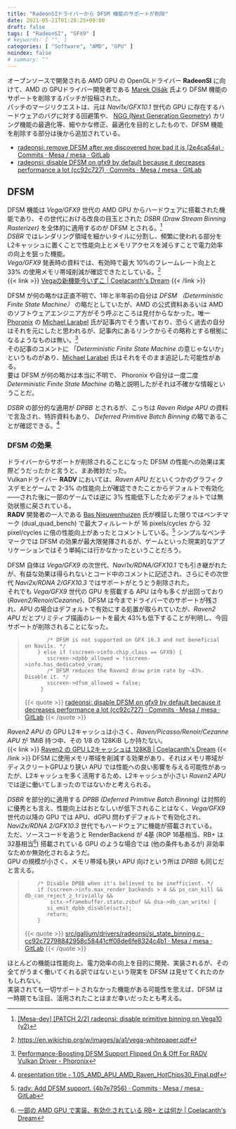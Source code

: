 ```yaml
---
title: "RadeonSIドライバーから DFSM 機能のサポートが削除"
date: 2021-05-21T01:28:25+09:00
draft: false
tags: [ "RadeonSI", "GFX9" ]
# keywords: [ "", ]
categories: [ "Software", "AMD", "GPU" ]
noindex: false
# summary: ""
---
```


オープンソースで開発される AMD GPU の OpenGLドライバー **RadeonSI** に向けて、AMD の GPUドライバー開発者である [Marek Olšák](https://github.com/marekolsak) 氏より DFSM 機能のサポートを削除するパッチが投稿された。  
パッチのマージリクエストは、元は *Navi1x/GFX10.1* 世代の GPU に存在するハードウェアのバグに対する回避策や、 [NGG (Next Generation Geometry)](/tags/ngg) カリング機能の最適化等、細やかな修正、最適化を目的としたもので、DFSM 機能を削除する部分は後から追加されている。  

 * [radeonsi: remove DFSM after we discovered how bad it is (2e4ca54a) · Commits · Mesa / mesa · GitLab](https://gitlab.freedesktop.org/mesa/mesa/-/commit/2e4ca54a02b60ca39699f00d3089c38b5a25fc7c?merge_request_iid=10813)
 * [radeonsi: disable DFSM on gfx9 by default because it decreases performance a lot (cc92c727) · Commits · Mesa / mesa · GitLab](https://gitlab.freedesktop.org/mesa/mesa/-/commit/cc92c72798842958c58441cff08de6fe8324c4b1?merge_request_iid=10813)

## DFSM

DFSM 機能は *Vega/GFX9* 世代の AMD GPU からハードウェアに搭載された機能であり、その世代における改良の目玉とされた *DSBR (Draw Stream Binning Rasterizer)* を全体的に適用するのが DFSM とされる。[^pb]  
*DSBR* ではレンダリング領域を細かいタイルに分割し、頻繁に使われる部分を L2キャッシュに置くことで性能向上とメモリアクセスを減らすことで電力効率の向上を狙った機能。  
*Vega/GFX9* 発表時の資料では、有効時で最大 10%のフレームレート向上と 33% の使用メモリ帯域削減が確認できたとしている。[^vega-whitepaper]  
{{< link >}} [Vegaの新機能今いずこ | Coelacanth's Dream](/posts/2019/12/07/where-vega-new-feature/) {{< /link >}}

[^vega-whitepaper]: <https://en.wikichip.org/w/images/a/a1/vega-whitepaper.pdf>

DFSM が何の略かは正直不明で、1年と半年前の自分は *DFSM （Deterministic Finite State Machine）* の略だとしていたが、AMD の公式資料あるいは AMD のソフトウェアエンジニア方がそう呼ぶところは見付からなかった。唯一 [Phoronix](https://www.phoronix.com/) の [Michael Larabel](https://www.phoronix.com/scan.php?page=michaellarabel) 氏が記事内でそう書いており、恐らく過去の自分はそれを元にしたと思われるが、記事内にあるリンクからその略称とする根拠になるようなものは無い。[^phoronix]  
その記事のコメントに 「*Deterministic Finite State Machine* の意じゃないか」というものがあり、[Michael Larabel](https://www.phoronix.com/scan.php?page=michaellarabel) 氏はそれをそのまま追記した可能性がある。  
要は DFSM が何の略かは本当に不明で、 Phoronix や自分は一度二度 *Deterministic Finite State Machine* の略と説明したがそれは不確かな情報ということだ。  

[^pb]: [[Mesa-dev] [PATCH 2/2] radeonsi: disable primitive binning on Vega10 (v2)](https://lists.freedesktop.org/archives/mesa-dev/2017-October/172054.html)
[^phoronix]: [Performance-Boosting DFSM Support Flipped On & Off For RADV Vulkan Driver - Phoronix](https://www.phoronix.com/scan.php?page=news_item&px=DFSM-RADV-September-2019)

*DSBR* の部分的な適用が *DPBB* とされるが、こっちは *Raven Ridge APU* の資料で言及され、特許資料もあり、 *Deferred Primitive Batch Binning* の略であることが確認できる。[^rv-apu]  

[^rv-apu]: [presentation title - 1.05_AMD_APU_AMD_Raven_HotChips30_Final.pdf](https://old.hotchips.org/hc30/1conf/1.05_AMD_APU_AMD_Raven_HotChips30_Final.pdf)

### DFSM の効果

ドライバーからサポートが削除されることになった DFSM の性能への効果は実際どうだったかと言うと、まあ微妙だった。  
Vulkanドライバー **RADV** においては、*Raven APU* だといくつかのグラフィクスデモとゲームで 2-3% の性能向上が確認できたことからデフォルトで有効化――された後に一部のゲームでは逆に 3% 性能低下したためデフォルトでは無効状態に戻されている。  
**RADV** 開発者の一人である [Bas Nieuwenhuizen](https://www.basnieuwenhuizen.nl/about/) 氏が検証した限りではベンチマーク (dual_quad_bench) で最大フィルレートが 16 pixels/cycles から 32 pixel/cycles に倍の性能向上があったとコメントしている。[^dfsm-fillrate] シンプルなベンチマークでは DFSM の効果が最大限発揮されるが、ゲームといった現実的なアプリケーションではそう単純には行かなかったということだろう。  


[^default-dfsm]: [radv: Enable binning and dfsm by default on Raven. (17b5a59b) · Commits · Mesa / mesa · GitLab](https://gitlab.freedesktop.org/mesa/mesa/-/commit/17b5a59b4ee3adb9c99f3d850eb4a561196c69a0)
[^disable-dfsm]: [radv: Disable dfsm by default even on Raven. (0fa27400) · Commits · Mesa / mesa · GitLab](https://gitlab.freedesktop.org/mesa/mesa/-/commit/0fa2740059a05e47854240ff8a6782d879389525)
[^dfsm-fillrate]: [radv: Add DFSM support. (4b7e7956) · Commits · Mesa / mesa · GitLab](https://gitlab.freedesktop.org/mesa/mesa/-/commit/4b7e7956f0f161c958f570f1201517d50e5d3ed4)

DFSM 自体は *Vega/GFX9* の次世代、*Navi1x/RDNA/GFX10.1* でも引き継がれたが、有益な効果は得られないとコード中のコメントに記述され、さらにその次世代 *Navi2x/RDNA 2/GFX10.3* ではサポートがとうとう削除された。  
それでも *Vega/GFX9* 世代の GPU を搭載する APU は今も多くが出回っており (*Raven2/Renoir/Cezanne*)、DFSM は今までドライバーでのサポートが残され、APU の場合はデフォルトで有効にする処置が取られていたが、*Raven2 APU* だとプリミティブ描画のレートを最大 43%も低下することが判明し、今回サポートが削除されることになった。  

 > 		      /* DFSM is not supported on GFX 10.3 and not beneficial on Navi1x. */
 > 		   } else if (sscreen->info.chip_class == GFX9) {
 > 		      sscreen->dpbb_allowed = !sscreen->info.has_dedicated_vram;
 > 		      /* DFSM reduces the Raven2 draw prim rate by ~43%. Disable it. */
 > 		      sscreen->dfsm_allowed = false;
 > 		    }
 >
 > {{< quote >}} [radeonsi: disable DFSM on gfx9 by default because it decreases performance a lot (cc92c727) · Commits · Mesa / mesa · GitLab](https://gitlab.freedesktop.org/mesa/mesa/-/commit/cc92c72798842958c58441cff08de6fe8324c4b1?merge_request_iid=10813) {{< /quote >}}

*Raven2 APU* の GPU L2キャッシュは小さく、*Raven/Picasso/Renoir/Cezanne APU* が 1MiB 持つ中、その 1/8 の 128KiB しか持たない。  
{{< link >}} [Raven2 の GPU L2キャッシュは 128KB | Coelacanth's Dream](/posts/2021/02/11/raven2-gpu-l2c-size/) {{< /link >}}
DFSM に使用メモリ帯域を削減する効果があり、それはメモリ帯域がディスクリートGPUより狭い APU では性能への良い影響を与える可能性があったが、L2キャッシュを多く活用するため、L2キャッシュが小さい *Raven2 APU* では逆に働いてしまったのではないかと考えられる。  

*DSBR* を部分的に適用する *DPBB (Deferred Primitive Batch Binning)* は対照的に優秀とも言え、性能向上はおとなしいが低下されることはなく、*Vega/GFX9* 世代の以降の GPU では APU、dGPU 問わずデフォルトで有効化され、*Navi2x/RDNA 2/GFX10.3* 世代でもハードウェアに機能が搭載されている。  
ただ、ソースコードを追うと RenderBackend が 4基 (ROP 16基相当、RB+ は 32基相当[^rbplus]) 搭載されている GPU のような場合では (他の条件もあるが) 非効率なためか無効化されるようだ。  
GPU の規模が小さく、メモリ帯域も狭い APU 向けという所は *DPBB* も同じだと言える。  

 > 		   /* Disable DPBB when it's believed to be inefficient. */
 > 		   if (sscreen->info.max_render_backends > 4 && ps_can_kill && db_can_reject_z_trivially &&
 > 		       sctx->framebuffer.state.zsbuf && dsa->db_can_write) {
 > 		      si_emit_dpbb_disable(sctx);
 > 		      return;
 > 		   }
 >
 > {{< quote >}} [src/gallium/drivers/radeonsi/si_state_binning.c · cc92c72798842958c58441cff08de6fe8324c4b1 · Mesa / mesa · GitLab](https://gitlab.freedesktop.org/mesa/mesa/-/blob/cc92c72798842958c58441cff08de6fe8324c4b1/src/gallium/drivers/radeonsi/si_state_binning.c) {{< /quote >}}

[^rbplus]: [一部の AMD GPU で実装、有効化されている RB+ とは何か | Coelacanth's Dream](/posts/2020/11/10/what-is-rbplus/)

ほとんどの機能は性能向上、電力効率の向上を目的に開発、実装されるが、その全てがうまく働いてくれる訳ではないという現実を DFSM は見せてくれたのかもしれない。  
実装されても一切サポートされなかった機能がある可能性を思えば、DFSM は一時期でも注目、活用されたことはまだ幸いだったとも考える。  
